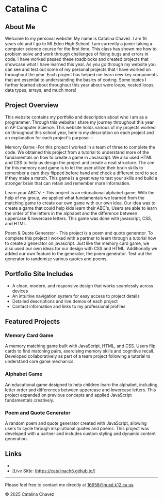 # Catalina C

## About Me

Welcome to my personal website! My name is Catalina Chavez. I am 16 years old and I go to Mt.Eden High School. I am currently a junior taking a computer science course for the first time. This class has shown me how to problem solve and work through challenges of fixing bugs and errors in code. I have worked passed these roadblocks and created projects that showcase what I have learned this year. As you go through my website you can see and test out some of my personal projects that I have worked on throughout the year. Each project has helped me learn new key components that are essential to understanding the basics of coding. Some topics I further learned about throughout this year about were loops, nested loops, data types, arrays, and much more!

## Project Overview

This website contains my portfolio and description about who I am as a programmer. Through this website I share my journey throughout this year in AP Computer Science. This website holds various of my projects worked on throughout this school year, here is my description on each project and an explanation for each project's purpose. -

Memory Game -For this project I worked in a team of three to complete the code. We obtained this project from a tutorial to understand more of the fundamentals on how to create a game in Javascript. We also used HTML and CSS to help us design the project and create a neat structure. The aim for this memory card game is to let the user utilize their brain skills to remember a card they flipped before hand and check a different card to see if they make a match. This game is a great way to test your skills and build a stronger brain that can retain and remember more information.

Learn your ABC's! - This project is an educational alphabet game. With the help of my group, we applied what fundamentals we learned from the matching game to create our own game with our own idea. Our idea was to create a game that could help kids learn their ABC's, Users are able to learn the order of the letters in the alphabet and the difference between uppercase & lowercase letters. This game was done with javascript, CSS, and HTML.

Poem & Quote Generator - This project is a poem and quote generator. To complete this project I worked with a partner to learn through a tutorial how to create a generator on javascript. Just like the memory card game, we also used our own ideas for our design with CSS and HTML. Additionally we added our own feature to the generator, the poem generator. Test out the generator to randomize various quotes and poems.

## Portfolio Site Includes

- A clean, modern, and responsive design that works seamlessly across devices  
- An intuitive navigation system for easy access to project details  
- Detailed descriptions and live demos of each project  
- Contact information and links to my professional profiles  

## Featured Projects

### Memory Card Game  
A memory matching game built with JavaScript, HTML, and CSS. Users flip cards to find matching pairs, exercising memory skills and cognitive recall. Developed collaboratively as part of a team project following a tutorial to understand core game mechanics.

### Alphabet Game  
An educational game designed to help children learn the alphabet, including letter order and differences between uppercase and lowercase letters. This project expanded on previous concepts and applied JavaScript fundamentals creatively.

### Poem and Quote Generator  
A random poem and quote generator created with JavaScript, allowing users to cycle through inspirational quotes and poems. This project was developed with a partner and includes custom styling and dynamic content generation.

## Links

- [GitHub Repository]: (https://github.com/CatalinaCh5/CatalinaCh5.Github.io)
- [Live Sit]e: (https://catalinach5.github.io/)

---

Please feel free to contact me directly at 16958@husd.k12.ca.us.  

© 2025 Catalina Chavez  
